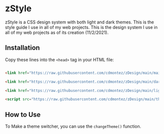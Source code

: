 
# zStyle

zStyle is a CSS design system with both light and dark themes. This is the style guide I use in all of my web projects. This is the design system I use in all of my web projects as of its creation (11/2/2021).

## Installation

Copy these lines into the `<head>` tag in your HTML file:

```html

<link href="https://raw.githubusercontent.com/cdmontez/zDesign/main/mainStyle.css" rel="stylesheet" type="text/css"  />

<link href="https://raw.githubusercontent.com/cdmontez/zDesign/main/darkTheme.css" rel="stylesheet">

<link href="https://raw.githubusercontent.com/cdmontez/zDesign/main/lightTheme.css" rel="stylesheet" id="theme">

<script src="https://raw.githubusercontent.com/cdmontez/zDesign/main/themeSelector.js"></script>

```

## How to Use

To Make a theme switcher, you can use the `changeTheme()` function.
